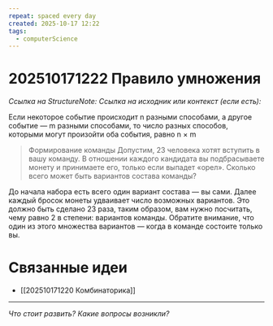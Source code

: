 ```yaml
---
repeat: spaced every day
created: 2025-10-17 12:22
tags:
  - computerScience
---
```

# 202510171222 Правило умножения

*Ссылка на StructureNote:*
*Ссылка на исходник или контекст (если есть):*

Если некоторое событие происходит n разными способами, а другое событие — m разными способами, то число разных способов, которыми могут произойти оба события, равно n × m

>Формирование команды Допустим, 23 человека хотят вступить в вашу команду. В отношении каждого кандидата вы подбрасываете монету и принимаете его, только если выпадет «орел». Сколько всего может быть вариантов состава команды?

До начала набора есть всего один вариант состава — вы сами. Далее каждый бросок монеты удваивает число возможных вариантов. Это должно быть сделано 23 раза, таким образом, вам нужно посчитать, чему равно 2 в степени: вариантов команды. Обратите внимание, что один из этого множества вариантов — когда в команде состоите только вы.

# Связанные идеи

- [[202510171220 Комбинаторика]]

---

*Что стоит развить? Какие вопросы возникли?*
